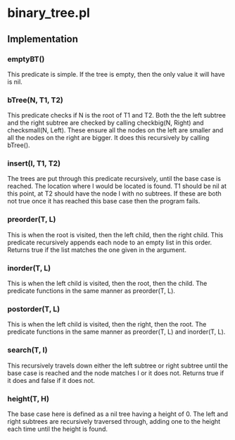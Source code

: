 # binary_tree.pl

## Implementation
### __emptyBT()__
This predicate is simple. If the tree is empty, then the only value it will have is nil.
### __bTree(N, T1, T2)__
This predicate checks if N is the root of T1 and T2. Both the the left subtree and the right
subtree are checked by calling checkbig(N, Right) and checksmall(N, Left). These ensure all
the nodes on the left are smaller and all the nodes on the right are bigger. It does this
recursively by calling bTree().
### __insert(I, T1, T2)__
The trees are put through this predicate recursively, until the base case is reached. The
location where I would be located is found. T1 should be nil at this point, at T2 should have
the node I with no subtrees. If these are both not true once it has reached this base case
then the program fails.
### __preorder(T, L)__
This is when the root is visited, then the left child, then the right child. This predicate
recursively appends each node to an empty list in this order. Returns true if the list matches
the one given in the argument.
### __inorder(T, L)__
This is when the left child is visited, then the root, then the child. The predicate functions in
the same manner as preorder(T, L).
### __postorder(T, L)__
This is when the left child is visited, then the right, then the root. The predicate functions in
the same manner as preorder(T, L) and inorder(T, L).
### __search(T, I)__
This recursively travels down either the left subtree or right subtree until the base case is
reached and the node matches I or it does not. Returns true if it does and false if it does not.
### __height(T, H)__
The base case here is defined as a nil tree having a height of 0. The left and right subtrees
are recursively traversed through, adding one to the height each time until the height is
found.